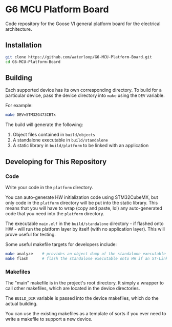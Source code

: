 # G6 MCU Platform Board

Code repository for the Goose VI general platform board for the electrical architecture.

## Installation

```bash
git clone https://github.com/waterloop/G6-MCU-Platform-Board.git
cd G6-MCU-Platform-Board
```

## Building

Each supported device has its own corresponding directory. To build for a particular device,
pass the device directory into `make` using the `DEV` variable.

For example:

```bash
make DEV=STM32G473CBTx
```

The build will generate the following:
1. Object files contained in `build/objects`
2. A standalone executable in `build/standalone`
3. A static library in `build/platform` to be linked with an application

## Developing for This Repository

### Code

Write your code in the `platform` directory.

You can auto-generate HW initialization code using STM32CubeMX, but only code in the
`platform` directory will be put into the static library. This means that you will have
to wrap (copy and paste, lol) any auto-generated code that you need into the `platform`
directory.

The executable `main.elf` in the `build/standalone` directory - if flashed onto HW - will
run the platform layer by itself (with no application layer). This will prove useful for testing.

Some useful makefile targets for developers include:

```bash
make analyze    # provides an object dump of the standalone executable `main.elf`
make flash      # flash the standalone executable onto HW if an ST-Link programmer is connected
```

### Makefiles

The "main" makefile is in the project's root directory. It simply a wrapper to call other makefiles,
which are located in the device directories.

The `BUILD_DIR` variable is passed into the device makefiles, which do the actual building.

You can use the existing makefiles as a template of sorts if you ever need to write a makefile
to support a new device. 

